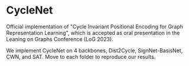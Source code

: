 # CycleNet
Official implementation of "Cycle Invariant Positional Encoding for Graph Representation Learning", which is accepted as oral presentation in the Leaning on Graphs Conference (LoG 2023).



We implement CycleNet on 4 backbones, Dist2Cycle, SignNet-BasisNet, CWN, and SAT. Move to each folder to reproduce our results.